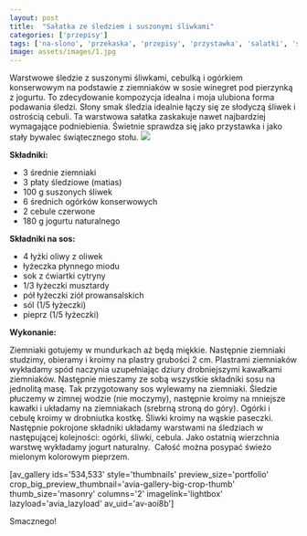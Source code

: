 ```yaml
---
layout: post
title:  "Sałatka ze śledziem i suszonymi śliwkami"
categories: ['przepisy']
tags: ['na-slono', 'przekaska', 'przepisy', 'przystawka', 'salatki', 'sledz']
image: assets/images/1.jpg
---
```

Warstwowe śledzie z suszonymi śliwkami, cebulką i ogórkiem konserwowym na podstawie z ziemniaków w sosie winegret pod pierzynką z jogurtu. To zdecydowanie kompozycja idealna i moja ulubiona forma podawania śledzi. Słony smak śledzia idealnie łączy się ze słodyczą śliwek i ostrością cebuli. Ta warstwowa sałatka zaskakuje nawet najbardziej wymagające podniebienia. Świetnie sprawdza się jako przystawka i jako stały bywalec świątecznego stołu.
![](https://kobietazesmakiem.pl/wp-content/uploads/2015/03/sledz-ze-sliwka-2-300x222.jpg)



**Składniki:**
* 3 średnie ziemniaki
* 3 płaty śledziowe (matias)
* 100 g suszonych śliwek
* 6 średnich ogórków konserwowych
* 2 cebule czerwone
* 180 g jogurtu naturalnego


**Składniki na sos:**
* 4 łyżki oliwy z oliwek
* łyżeczka płynnego miodu
* sok z ćwiartki cytryny
* 1/3 łyżeczki musztardy
* pół łyżeczki ziół prowansalskich
* sól (1/5 łyżeczki)
* pieprz (1/5 łyżeczki)


**Wykonanie:**

Ziemniaki gotujemy w mundurkach aż będą miękkie. Następnie ziemniaki studzimy, obieramy i kroimy na plastry grubości 2 cm. Plastrami ziemniaków wykładamy spód naczynia uzupełniając dziury drobniejszymi kawałkami ziemniaków. Następnie mieszamy ze sobą wszystkie składniki sosu na jednolitą masę. Tak przygotowany sos wylewamy na ziemniaki. Śledzie płuczemy w zimnej wodzie (nie moczymy), następnie kroimy na mniejsze kawałki i układamy na ziemniakach (srebrną stroną do góry). Ogórki i cebulę kroimy w drobniutka kostkę. Śliwki kroimy na wąskie paseczki. Następnie pokrojone składniki układamy warstwami na śledziach w następującej kolejności: ogórki, śliwki, cebula. Jako ostatnią wierzchnia warstwę wykładamy jogurt naturalny.  Całość można posypać świeżo mielonym kolorowym pieprzem.

[av\_gallery ids='534,533' style='thumbnails' preview\_size='portfolio' crop\_big\_preview\_thumbnail='avia-gallery-big-crop-thumb' thumb\_size='masonry' columns='2' imagelink='lightbox' lazyload='avia\_lazyload' av\_uid='av-aoi8b']

Smacznego!
    